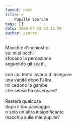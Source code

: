 ```yaml
---
layout: post
title: >
    Pupille Sporche
tags: []
date: 2009-07-19 22:13:00
author: pietro
---
```

Macchie d'inchiostro<br/>sui miei occhi<br/>sfocano la percezione<br/>seguendo gli scatti,<br/><br/>con cui tento invano d'inseguire<br/>una vanità dopo l'altra,<br/>mi cedono le gambe<br/>che senso ha osservare?<br/><br/>Resterà qualcosa<br/>dopo il tuo passaggio<br/>o solo un'altra insignificante<br/>macchia sulle mie pupille?
